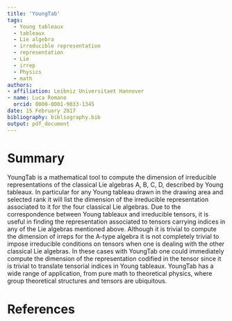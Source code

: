 ```yaml
---
title: 'YoungTab'
tags:
  - Young tableaux
  - tableaux
  - Lie algebra 
  - irreducible representation
  - representation
  - Lie
  - irrep
  - Physics
  - math
authors:
- affiliation: Leibniz Universitaet Hannover
- name: Luca Romano  
  orcid: 0000-0001-9033-1345
date: 15 February 2017
bibliography: bibliography.bib
output: pdf_document
---
```


# Summary
YoungTab is a mathematical tool to compute the dimension of irreducible representations of the classical Lie algebras A, B, C, D, described by Young tableaux.  In particular for any Young tableau drawn in the drawing area and selected rank it will list the dimension of the irreducible representation associated to it for the four classical Lie algebras.  Due to the correspondence between Young tableaux and irreducible tensors, it is useful in finding the representation associated to tensors carrying indices in any of the Lie algebras mentioned above.  Although it is trivial to compute the dimension of irreps for the A-type algebra it is not completely trivial to impose irreducible conditions on tensors when one is dealing with the other classical Lie algebras. In these cases with YoungTab one could immediately compute the dimension of the representation codified in the tensor since it is trivial to translate tensorial indices in Young tableaux. YoungTab has a wide range of application, from pure math to theoretical physics, where group theoretical structures and tensors are ubiquitous. 


# References
